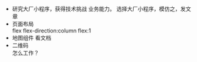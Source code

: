 - 研究大厂小程序，获得技术挑战  业务能力。
  选择大厂小程序，模仿之，发文章
- 页面布局  
  flex  flex-direction:column
  flex:1
- 地图组件
  看文档
- 二维码  
  怎么工作？
